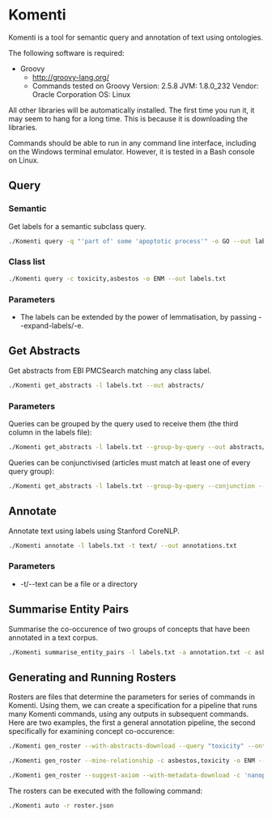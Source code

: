 # Komenti

Komenti is a tool for semantic query and annotation of text using ontologies. 


The following software is required: 
* Groovy
  * http://groovy-lang.org/
  * Commands tested on Groovy Version: 2.5.8 JVM: 1.8.0_232 Vendor: Oracle Corporation OS: Linux

All other libraries will be automatically installed. The first time you run it, it may seem to hang for a long time. This is because it is downloading the libraries.

Commands should be able to run in any command line interface, including on the Windows terminal emulator. However, it is tested in a Bash console on Linux.

## Query

### Semantic

Get labels for a semantic subclass query.

```bash
./Komenti query -q "'part of' some 'apoptotic process'" -o GO --out labels.txt
```

### Class list

```bash
./Komenti query -c toxicity,asbestos -o ENM --out labels.txt
```

### Parameters

* The labels can be extended by the power of lemmatisation, by passing --expand-labels/-e.

## Get Abstracts

Get abstracts from EBI PMCSearch matching any class label.

```bash
./Komenti get_abstracts -l labels.txt --out abstracts/
```

### Parameters

Queries can be grouped by the query used to receive them (the third column in the labels file):

```bash
./Komenti get_abstracts -l labels.txt --group-by-query --out abstracts/
```

Queries can be conjunctivised (articles must match at least one of every query group):

```bash
./Komenti get_abstracts -l labels.txt --group-by-query --conjunction --out abstracts/
```

## Annotate

Annotate text using labels using Stanford CoreNLP.

```bash
./Komenti annotate -l labels.txt -t text/ --out annotations.txt
```

### Parameters

* -t/--text can be a file or a directory

## Summarise Entity Pairs

Summarise the co-occurence of two groups of concepts that have been annotated in a text corpus.

```bash
./Komenti summarise_entity_pairs -l labels.txt -a annotation.txt -c asbestos,toxicity
```

## Generating and Running Rosters

Rosters are files that determine the parameters for series of commands in
Komenti. Using them, we can create a specification for a pipeline that runs many
Komenti commands, using any outputs in subsequent commands. Here are two
examples, the first a general annotation pipeline, the second specifically for
examining concept co-occurence:

```bash
./Komenti gen_roster --with-abstracts-download --query "toxicity" --ontology ENM --out roster.json
```

```bash
./Komenti gen_roster --mine-relationship -c asbestos,toxicity -o ENM --out relationship_roster.json
```

```bash
./Komenti gen_roster --suggest-axiom --with-metadata-download -c 'nanoparticle' --ontology ENM --entity nanoparticle,nanocage,nanocell,nanosphere,nanohorn,nanorod,nanotube,nanoshell,'quantum dot' --default-entity nanoparticle --quality 'chemical substance','environmental material' --default-relation has_component_part --out enm_roster.json
```

The rosters can be executed with the following command:

```bash
./Komenti auto -r roster.json
```

